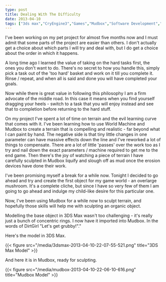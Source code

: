 ```yaml
---
type: post
title: Dealing With The Difficulty
date: 2013-04-10
tags: ["3ds max","CryEngine3","Games","Mudbox","Software Development","Terrain","world building","World Machine"]
---
```


I've been working on my pet project for almost five months now and I must admit that some parts of the project are easier than others. I don't actually get a choice about which parts I will try and deal with, but I do get a choice about the order in which it happens.

A long time ago I learned the value of taking on the hard tasks first, the ones you don't want to do. There's no secret to how you handle this, simply pick a task out of the 'too hard' basket and work on it till you complete it. Rinse / repeat, and when all is said and done you will have completed your goals.

Now while there is great value in following this philosophy I am a firm advocate of the middle road. In this case it means when you find yourself dragging your heels - switch to a task that you will enjoy instead and see that to completion before returning to the hard stuff.

On my project I've spent a lot of time on terrain and the evil learning curve that comes with it. I've been learning how to use World Machine and Mudbox to create a terrain that is compelling and realistic - far beyond what I can paint by hand. The negative side is that tiny little changes in one parameter can have massive effects down the line and I've reworked a lot of things to compensate. There are a lot of little 'passes' over the work too as I try and nail down the exact parameters / machine required to get me to the end game. Then there's the joy of watching a piece of terrain I have carefully sculpted in Mudbox liquify and slough off as mud once the erosion devices have done their work.

I've been promising myself a break for a while now. Tonight I decided to go ahead and try and create the first object for my game world - an overlarge mushroom. It's a complete cliche, but since I have so very few of them I am going to go ahead and indulge my child-like desire for this particular one.

Now, I've been using Mudbox for a while now to sculpt terrain, and hopefully those skills will help me with sculpting an organic object.

Modelling the base object in 3DS Max wasn't too challenging - it's really just a bunch of concentric rings. I now have it imported into Mudbox. In the words of DirtGirl "Let's get grubby!"."

Here's the model in 3DS Max.

{{< figure src="/media/3dsmax-2013-04-10-22-07-55-521.png" title="3DS Max Model" >}}

And here it is in Mudbox, ready for sculpting.

{{< figure src="/media/mudbox-2013-04-10-22-06-10-616.png" title="Mudbox Model" >}}
